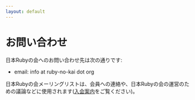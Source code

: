 ```yaml
---
layout: default
---
```

# お問い合わせ

日本Rubyの会へのお問い合わせ先は次の通りです:

* email: info at ruby-no-kai dot org

日本Rubyの会メーリングリストは、会員への連絡や、日本Rubyの会の運営のための議論などに使用されます([入会案内](/mailinglist.html)をご覧ください)。

